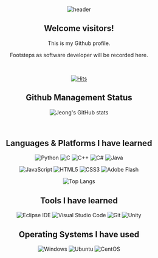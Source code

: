 <div align="center">

![header](https://capsule-render.vercel.app/api?type=slice&color=gradient&height=160&section=header&text=Hello%20World!&fontAlign=50&fontAlignY=70&fontSize=90&fontColor=000000)
 
## Welcome visitors!


This is my Github profile.

Footsteps as software developer will be recorded here.

<br/>
 
[![Hits](https://hits.seeyoufarm.com/api/count/incr/badge.svg?url=https%3A%2F%2Fgithub.com%2Fhoamasan%2Fhoamasan.git&count_bg=%2300ABFF&title_bg=%23000000&icon=sitepoint.svg&icon_color=%2300ABFF&title=Hits&edge_flat=true)](https://hits.seeyoufarm.com)
<br/>

## Github Management Status

![Jeong's GitHub stats](https://github-readme-stats.vercel.app/api?username=hoamasan&show_icons=true&theme=black)

<br/>

## Languages & Platforms I have learned
![Python](https://img.shields.io/badge/Python-3776AB.svg?&style=for-the-badge&logo=Python&logoColor=white)
![C](https://img.shields.io/badge/c-00599C.svg?&style=for-the-badge&logo=C&logoColor=white)
![C++](https://img.shields.io/badge/C%2B%2B-00599C.svg?&style=for-the-badge&logo=C%2B%2B&logoColor=white)
![C#](https://img.shields.io/badge/C%23-8669AE.svg?&style=for-the-badge&logo=C%2B%2B&logoColor=white)
![Java](https://img.shields.io/badge/Java-C01818.svg?&style=for-the-badge&logo=CoffeeScript&logoColor=white)
 
![JavaScript](https://img.shields.io/badge/JavaScript-F7DF1E.svg?&style=for-the-badge&logo=JavaScript&logoColor=white)
![HTML5](https://img.shields.io/badge/HTML5-E34F26.svg?&style=for-the-badge&logo=HTML5&logoColor=white)
![CSS3](https://img.shields.io/badge/CSS3-1572B6.svg?&style=for-the-badge&logo=CSS3&logoColor=white)
![Adobe Flash](https://img.shields.io/badge/Adobe%20Flash-FF0000.svg?&style=for-the-badge&logo=Adobe%20Fonts&logoColor=white)
 
 ![Top Langs](https://github-readme-stats.vercel.app/api/top-langs/?username=hoamasan&layout=compact&theme=black)

## Tools I have learned
![Eclipse IDE](https://img.shields.io/badge/Eclipse%20IDE-2C2255.svg?&style=for-the-badge&logo=Eclipse%20IDE&logoColor=white)
![Visual Studio Code](https://img.shields.io/badge/Visual%20Studio%20Code-007ACC.svg?&style=for-the-badge&logo=Visual%20Studio%20Code&logoColor=white)
![Git](https://img.shields.io/badge/Git-F05032.svg?&style=for-the-badge&logo=Git&logoColor=white)
![Unity](https://img.shields.io/badge/Unity-FFFFF1.svg?&style=for-the-badge&logo=Unity&logoColor=black)

## Operating Systems I have used
![Windows](https://img.shields.io/badge/Windows-0078D6.svg?&style=for-the-badge&logo=Windows&logoColor=white)
![Ubuntu](https://img.shields.io/badge/Ubuntu-E95420.svg?&style=for-the-badge&logo=Ubuntu&logoColor=white)
![CentOS](https://img.shields.io/badge/CentOS-262577.svg?&style=for-the-badge&logo=CentOS&logoColor=white)

</div>
 
<!--
**DoFiReLa/DoFiReLa** is a ✨ _special_ ✨ repository because its `README.md` (this file) appears on your GitHub profile.

Here are some ideas to get you started:

- 🔭 I’m currently working on ...
- 🌱 I’m currently learning ...
- 👯 I’m looking to collaborate on ...
- 🤔 I’m looking for help with ...
- 💬 Ask me about ...
- 📫 How to reach me: ...
- 😄 Pronouns: ...
- ⚡ Fun fact: ...
-->
